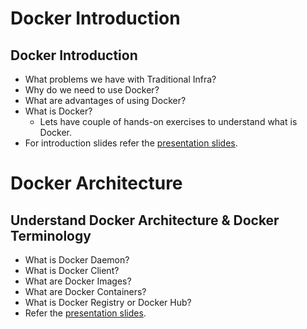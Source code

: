 # Docker Introduction

## Docker Introduction
- What problems we have with Traditional Infra?
- Why do we need to use Docker? 
- What are advantages of using Docker?
- What is Docker?
  - Lets have couple of hands-on exercises to understand what is Docker. 
-  For introduction slides refer the [presentation slides](/otherfiles/presentation/Docker-Fundamentals-v1.pdf). 


# Docker Architecture

## Understand Docker Architecture & Docker Terminology
- What is Docker Daemon? 
- What is Docker Client?
- What are Docker Images?
- What are Docker Containers?
- What is Docker Registry or Docker Hub?
-  Refer the [presentation slides](/otherfiles/presentation/Docker-Fundamentals-v1.pdf). 

